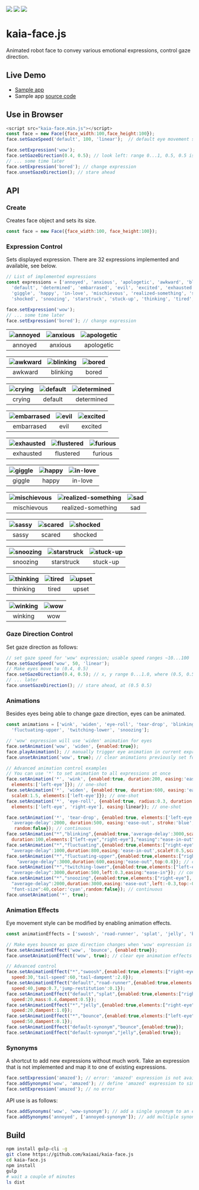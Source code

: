 [![](https://img.shields.io/npm/v/kaia-face.js.svg)](https://www.npmjs.com/package/kaia-face.js)
[![](https://img.shields.io/npm/dw/kaia-face.js.svg)](https://www.npmjs.com/package/kaia-face.js)
[![](https://img.shields.io/npm/l/kaia-face.js.svg)](https://www.npmjs.com/package/kaia-face.js)

# kaia-face.js
Animated robot face to convey various emotional expressions, control gaze direction.

## Live Demo
- [Sample app](https://kaia.ai/view-app/5a0556a554d7fc08c068f3b7)
- Sample app [source code](https://github.com/kaiaai/sample-apps/tree/master/face-animation)

## Use in Browser
```js
<script src="kaia-face.min.js"></script>
const face = new Face({face_width:100,face_height:100});
face.setGazeSpeed('default', 100, 'linear');  // default eye movement speed

face.setExpression('wow');
face.setGazeDirection(0.4, 0.5); // look left: range 0...1, 0.5, 0.5 is center 
// ... some time later
face.setExpression('bored'); // change expression
face.unsetGazeDirection(); // stare ahead
````

## API
### Create
Creates face object and sets its size.
```js
const face = new Face({face_width:100, face_height:100});
````
### Expression Control
Sets displayed expression. There are 32 expressions implemented and available, see below.
```js
// List of implemented expressions
const expressions = ['annoyed', 'anxious', 'apologetic', 'awkward', 'blinking', 'bored', 'crying',
  'default', 'determined', 'embarrased', 'evil', 'excited', 'exhausted', 'flustered', 'furious',
  'giggle', 'happy', 'in-love', 'mischievous', 'realized-something', 'sad', 'sassy', 'scared',
  'shocked', 'snoozing', 'starstruck', 'stuck-up', 'thinking', 'tired', 'upset', 'winking', 'wow'];

face.setExpression('wow');
// ... some time later
face.setExpression('bored'); // change expression
````

| ![annoyed](doc/img/annoyed%20240x240.png?raw=true "default") | ![anxious](doc/img/anxious%20240x240.png?raw=true "anxious") | ![apologetic](doc/img/apologetic%20240x240.png?raw=true "apologetic")  |
|:-------------:|:-------------:|:-----:|
| annoyed | anxious | apologetic |

| ![awkward](doc/img/awkward%20240x240.png?raw=true "awkward") | ![blinking](doc/img/blinking%20240x240.png?raw=true "blinking") | ![bored](doc/img/bored%20240x240.png?raw=true "bored")  |
|:-------------:|:-------------:|:-----:|
| awkward | blinking | bored |

| ![crying](doc/img/crying%20240x240.png?raw=true "crying") | ![default](doc/img/default%20240x240.png?raw=true "default") | ![determined](doc/img/determined%20240x240.png?raw=true "determined")  |
|:-------------:|:-------------:|:-----:|
| crying | default | determined |

| ![embarrased](doc/img/embarrased%20240x240.png?raw=true "embarrased") | ![evil](doc/img/evil%20240x240.png?raw=true "evil") | ![excited](doc/img/excited%20240x240.png?raw=true "excited")  |
|:-------------:|:-------------:|:-----:|
| embarrased | evil | excited |

| ![exhausted](doc/img/exhausted%20240x240.png?raw=true "exhausted") | ![flustered](doc/img/flustered%20240x240.png?raw=true "flustered") | ![furious](doc/img/furious%20240x240.png?raw=true "furious")  |
|:-------------:|:-------------:|:-----:|
| exhausted | flustered | furious |

| ![giggle](doc/img/giggle%20240x240.png?raw=true "giggle") | ![happy](doc/img/happy%20240x240.png?raw=true "happy") | ![in-love](doc/img/in-love%20240x240.png?raw=true "in-love")  |
|:-------------:|:-------------:|:-----:|
| giggle | happy | in-love |

| ![mischievous](doc/img/mischievous%20240x240.png?raw=true "mischievous") | ![realized-something](doc/img/realized-something%20240x240.png?raw=true "realized-something") | ![sad](doc/img/sad%20240x240.png?raw=true "sad")  |
|:-------------:|:-------------:|:-----:|
| mischievous | realized-something | sad |

| ![sassy](doc/img/sassy%20240x240.png?raw=true "sassy") | ![scared](doc/img/scared%20240x240.png?raw=true "scared") | ![shocked](doc/img/shocked%20240x240.png?raw=true "shocked")  |
|:-------------:|:-------------:|:-----:|
| sassy | scared | shocked |

| ![snoozing](doc/img/snoozing%20240x240.png?raw=true "snoozing") | ![starstruck](doc/img/starstruck%20240x240.png?raw=true "starstruck") | ![stuck-up](doc/img/stuck-up%20240x240.png?raw=true "stuck-up")  |
|:-------------:|:-------------:|:-----:|
| snoozing | starstruck | stuck-up |

| ![thinking](doc/img/thinking%20240x240.png?raw=true "thinking") | ![tired](doc/img/tired%20240x240.png?raw=true "tired") | ![upset](doc/img/upset%20240x240.png?raw=true "upset")  |
|:-------------:|:-------------:|:-----:|
| thinking | tired | upset |

| ![winking](doc/img/winking%20240x240.png?raw=true "winking") | ![wow](doc/img/wow%20240x240.png?raw=true "wow") |
|:-------------:|:-------------:|
| winking | wow |


### Gaze Direction Control
Set gaze direction as follows:
```js
// set gaze speed for 'wow' expression; usable speed ranges ~10...100
face.setGazeSpeed('wow', 50, 'linear');
// Make eyes move to (0.4, 0.5)
face.setGazeDirection(0.4, 0.5); // x, y range 0...1.0, where (0.5, 0.5) is center
// ... later
face.unsetGazeDirection(); // stare ahead, at (0.5 0.5)
````

### Animations
Besides eyes being able to change gaze direction, eyes can be animated.
```js
const animations = ['wink', 'widen', 'eye-roll', 'tear-drop', 'blinking', 'fluctuating',
  'fluctuating-upper', 'twitching-lower', 'snoozing'];

// 'wow' expression will use 'widen' animation for eyes
face.setAnimation('wow', 'widen', {enabled:true});
face.playAnimation(); // manually trigger eye animation in current expression
face.unsetAnimation('wow', true); // clear animations previously set for 'wow'

// Advanced animation control examples
// You can use '*' to set animation to all expressions at once
face.setAnimation('*', 'wink', {enabled:true, duration:200, easing:'ease-out', scaleY:0.3,
  elements:['left-eye']}); // one-shot
face.setAnimation('*', 'widen', {enabled:true, duration:600, easing:'ease-in', scaleY:1.5,
  scaleX:1.5, elements:['left-eye']}); // one-shot
face.setAnimation('*', 'eye-roll', {enabled:true, radius:0.3, duration:500,
  elements:['left-eye', 'right-eye'], easing:linear}); // one-shot

face.setAnimation('*', 'tear-drop', {enabled:true, elements:['left-eye'],
  'average-delay':2000, duration:500, easing:'ease-out', stroke:'blue', 'color':'cyan',
   random:false}); // continuous
face.setAnimation("*","blinking",{enabled:true,'average-delay':3000,scaleY:0.2,
  duration:100,elements:["left-eye","right-eye"],"easing":"ease-in-out"}); // continuous
face.setAnimation("*","fluctuating",{enabled:true,elements:["right-eye"],
  "average-delay":1000,duration:800,easing:'ease-in-out',scaleY:0.5,scaleX:2.0}); // continuous  
face.setAnimation("*","fluctuating-upper",{enabled:true,elements:["right-eye"],
    "average-delay":3000,duration:600,easing:"ease-out",top:0.8}); // continuous
face.setAnimation("*","twitching-lower",{enabled:true,elements:["left-eye","right-eye"],
  "average-delay":3000,duration:500,left:0.3,easing:"ease-in"}); // continuous
face.setAnimation("*","snoozing",{enabled:true,elements:["right-eye"],
  "average-delay":2000,duration:3000,easing:'ease-out',left:-0.3,top:-0.3,
  "font-size":40,color:'cyan',random:false}); // continuous
face.unsetAnimation('*', true);
````

### Animation Effects
Eye movement style can be modified by enabling animation effects.
```js
const animationEffects = ['swoosh', 'road-runner', 'splat', 'jelly', 'bounce'];

// Make eyes bounce as gaze direction changes when 'wow' expression is displayed
face.setAnimationEffect('wow', 'bounce', {enabled:true});
face.unsetAnimationEffect('wow', true); // clear eye animation effects associated with 'wow'

// Advanced control
face.setAnimationEffect("*","swoosh",{enabled:true,elements:["right-eye","left-eye"],
  speed:30,'tail-speed':60,'tail-dampent':2.0});
face.setAnimationEffect("default","road-runner",{enabled:true,elements:["left-eye"],
  speed:40,jump:0.7,'jump-restitution':0.1});
face.setAnimationEffect("default","splat",{enabled:true,elements:["right-eye"],
  speed:20,mass:0.4,dampent:0.5});
face.setAnimationEffect("*","jelly",{enabled:true,elements:["right-eye"],
  speed:20,dampent:1.0});
face.setAnimationEffect("*","bounce",{enabled:true,elements:["left-eye"],
  speed:50,dampent:0.1});
face.setAnimationEffect("default-synonym","bounce",{enabled:true});  
face.setAnimationEffect("default-synonym","jelly",{enabled:true});
````
### Synonyms
A shortcut to add new expressions without much work. Take an expression that is not implemented and map it to one of existing expressions.
```js
face.setExpression('amazed'); // error: 'amazed' expression is not available
face.addSynonyms('wow', 'amazed'); // define 'amazed' expression to simply use 'wow'
face.setExpression('amazed'); // no error
````
API use is as follows:
```js
face.addSynonyms('wow', 'wow-synonym'); // add a single synonym to an existing expression
face.addSynonyms('annoyed', ['annoyed-synonym']); // add multiple synonims to an existing expression
````

## Build
````bash
npm install gulp-cli -g
git clone https://github.com/kaiaai/kaia-face.js
cd kaia-face.js
npm install
gulp
# wait a couple of minutes
ls dist
````
